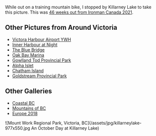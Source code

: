 While out on a training mountain bike, I stopped by Killarney Lake to take this picture.  This was [46 weeks out from Ironman Canada 2021](/traininglog/ironman2021-46weeksout).

## Other Pictures from Around Victoria
<ul class="gallerylist">
 <li><a href="victoria-harbour-airport">Victora Harbour Airport YWH</a></li>
 <li><a href="inner-harbour-at-night">Inner Harbour at Night</a></li>
 <li><a href="blue-bridge">The Blue Bridge</a></li>
 <li><a href="oak-bay-marina">Oak Bay Marina</a></li>
 <li><a href="gowlland-tod">Gowlland Tod Provincial Park</a></li>
 <li><a href="alpha-islet">Alpha Islet</a>
 <li><a href="chatham-island">Chatham Island</a></li>
 <li><a href="above-the-falls">Goldstream Provincial Park</a></li>
</ul>

## Other Galleries
<ul class="gallerylist">
 <li><a href="/pictures/british-columbia/coast/">Coastal BC</a></li>
 <li><a href="/pictures/british-columbia/mountains/">Mountains of BC</a></li>
 <li><a href="/pictures/europe2018/">Europe 2018</a></li>
</ul>

![Mount Work Regional Park, Victoria, BC](/assets/jpg/killarneylake-977x550.jpg An October Day at Killarney Lake)

<!--og:image: /assets/og/killarneylake.jpeg-->
<!--description: I stopped at Killarney Lake during a MTB Ride on October 17, 2020.-->